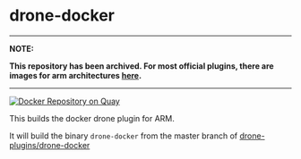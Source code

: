 # drone-docker

---
**NOTE:**

**This repository has been archived. For most official plugins, there are images for arm architectures [here](https://hub.docker.com/u/plugins).**

---

[![Docker Repository on Quay](https://quay.io/repository/armswarm/drone-docker/status "Docker Repository on Quay")](https://quay.io/repository/armswarm/drone-docker)

This builds the docker drone plugin for ARM.

It will build the binary `drone-docker` from the master branch of [drone-plugins/drone-docker](https://github.com/drone-plugins/drone-docker)
